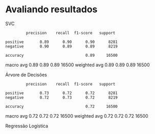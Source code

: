 # Avaliando resultados

SVC

             precision    recall  f1-score   support

    positive       0.89      0.90      0.90      8281
    negative       0.90      0.89      0.89      8219

    accuracy                           0.89     16500
   macro avg       0.89      0.89      0.89     16500
weighted avg       0.89      0.89      0.89     16500



Árvore de Decisões

             precision    recall  f1-score   support

    positive       0.73      0.72      0.72      8281
    negative       0.72      0.73      0.72      8219

    accuracy                           0.72     16500
   macro avg       0.72      0.72      0.72     16500
weighted avg       0.72      0.72      0.72     16500


Regressão Logística
